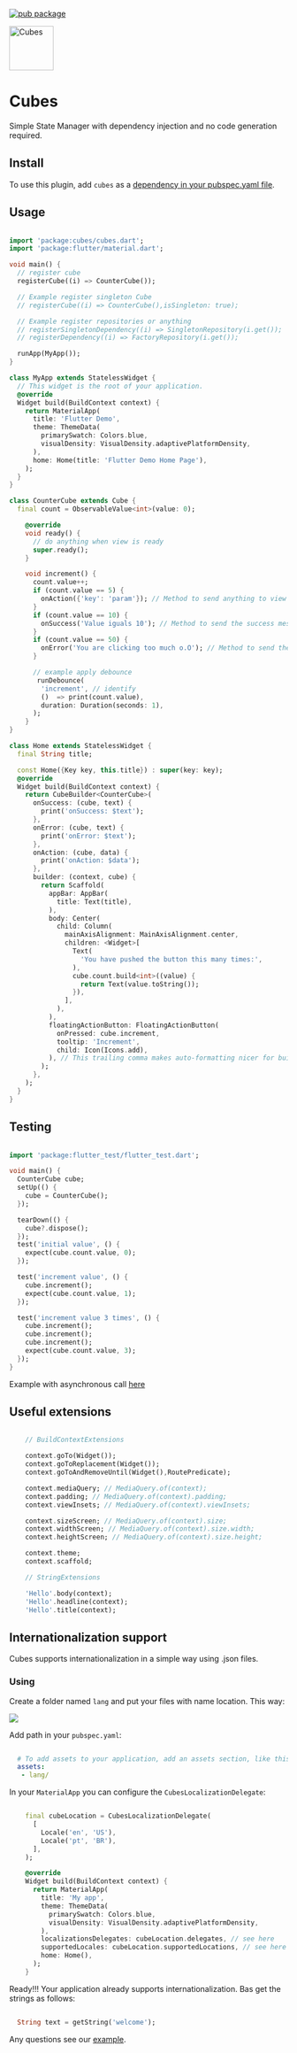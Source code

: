 [![pub package](https://img.shields.io/pub/v/cubes.svg)](https://pub.dartlang.org/packages/cubes)

<a href="https://github.com/RafaelBarbosatec/cube">
   <img alt="Cubes" src="https://raw.githubusercontent.com/RafaelBarbosatec/cube/master/media/icon.png" height=80/>
</a>

# Cubes

Simple State Manager with dependency injection and no code generation required.

## Install
To use this plugin, add `cubes` as a [dependency in your pubspec.yaml file](https://flutter.io/platform-plugins/).

## Usage

```dart

import 'package:cubes/cubes.dart';
import 'package:flutter/material.dart';

void main() {
  // register cube
  registerCube((i) => CounterCube());

  // Example register singleton Cube
  // registerCube((i) => CounterCube(),isSingleton: true);

  // Example register repositories or anything
  // registerSingletonDependency((i) => SingletonRepository(i.get());
  // registerDependency((i) => FactoryRepository(i.get());

  runApp(MyApp());
}

class MyApp extends StatelessWidget {
  // This widget is the root of your application.
  @override
  Widget build(BuildContext context) {
    return MaterialApp(
      title: 'Flutter Demo',
      theme: ThemeData(
        primarySwatch: Colors.blue,
        visualDensity: VisualDensity.adaptivePlatformDensity,
      ),
      home: Home(title: 'Flutter Demo Home Page'),
    );
  }
}

class CounterCube extends Cube {
  final count = ObservableValue<int>(value: 0);

    @override
    void ready() {
      // do anything when view is ready
      super.ready();
    }

    void increment() {
      count.value++;
      if (count.value == 5) {
        onAction({'key': 'param'}); // Method to send anything to view
      }
      if (count.value == 10) {
        onSuccess('Value iguals 10'); // Method to send the success message
      }
      if (count.value == 50) {
        onError('You are clicking too much o.O'); // Method to send the failure message
      }

      // example apply debounce
       runDebounce(
        'increment', // identify
        ()  => print(count.value),
        duration: Duration(seconds: 1),
      );
    }
}

class Home extends StatelessWidget {
  final String title;

  const Home({Key key, this.title}) : super(key: key);
  @override
  Widget build(BuildContext context) {
    return CubeBuilder<CounterCube>(
      onSuccess: (cube, text) {
        print('onSuccess: $text');
      },
      onError: (cube, text) {
        print('onError: $text');
      },
      onAction: (cube, data) {
        print('onAction: $data');
      },
      builder: (context, cube) {
        return Scaffold(
          appBar: AppBar(
            title: Text(title),
          ),
          body: Center(
            child: Column(
              mainAxisAlignment: MainAxisAlignment.center,
              children: <Widget>[
                Text(
                  'You have pushed the button this many times:',
                ),
                cube.count.build<int>((value) {
                  return Text(value.toString());
                }),
              ],
            ),
          ),
          floatingActionButton: FloatingActionButton(
            onPressed: cube.increment,
            tooltip: 'Increment',
            child: Icon(Icons.add),
          ), // This trailing comma makes auto-formatting nicer for build methods.
        );
      },
    );
  }
}

```

## Testing

```dart

import 'package:flutter_test/flutter_test.dart';

void main() {
  CounterCube cube;
  setUp(() {
    cube = CounterCube();
  });

  tearDown(() {
    cube?.dispose();
  });
  test('initial value', () {
    expect(cube.count.value, 0);
  });

  test('increment value', () {
    cube.increment();
    expect(cube.count.value, 1);
  });

  test('increment value 3 times', () {
    cube.increment();
    cube.increment();
    cube.increment();
    expect(cube.count.value, 3);
  });
}

```

Example with asynchronous call [here](https://github.com/RafaelBarbosatec/cube/blob/master/example/test/pokemon_test.dart)

## Useful extensions

```dart

    // BuildContextExtensions

    context.goTo(Widget());
    context.goToReplacement(Widget());
    context.goToAndRemoveUntil(Widget(),RoutePredicate);

    context.mediaQuery; // MediaQuery.of(context);
    context.padding; // MediaQuery.of(context).padding;
    context.viewInsets; // MediaQuery.of(context).viewInsets;

    context.sizeScreen; // MediaQuery.of(context).size;
    context.widthScreen; // MediaQuery.of(context).size.width;
    context.heightScreen; // MediaQuery.of(context).size.height;

    context.theme;
    context.scaffold;

    // StringExtensions

    'Hello'.body(context);
    'Hello'.headline(context);
    'Hello'.title(context);

```


## Internationalization support

Cubes supports internationalization in a simple way using .json files.

### Using

Create a folder named `lang` and put your files with name location. This way:

![](https://raw.githubusercontent.com/RafaelBarbosatec/cube/master/media/example-folders.png)

Add path in your `pubspec.yaml`:

```yaml

  # To add assets to your application, add an assets section, like this:
  assets:
   - lang/

```

In your `MaterialApp` you can configure the `CubesLocalizationDelegate`:


```dart

    final cubeLocation = CubesLocalizationDelegate(
      [
        Locale('en', 'US'),
        Locale('pt', 'BR'),
      ],
    );

    @override
    Widget build(BuildContext context) {
      return MaterialApp(
        title: 'My app',
        theme: ThemeData(
          primarySwatch: Colors.blue,
          visualDensity: VisualDensity.adaptivePlatformDensity,
        ),
        localizationsDelegates: cubeLocation.delegates, // see here
        supportedLocales: cubeLocation.supportedLocations, // see here
        home: Home(),
      );
    }

```

Ready!!!  Your application already supports internationalization. Bas get the strings as follows:

```dart

  String text = getString('welcome');

```

Any questions see our [example](https://github.com/RafaelBarbosatec/cube/tree/master/example).


